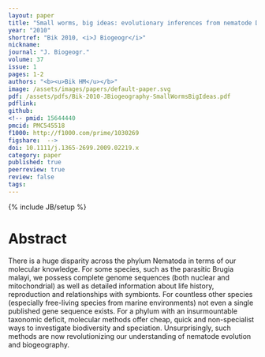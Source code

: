 ```yaml
---
layout: paper
title: "Small worms, big ideas: evolutionary inferences from nematode DNA"
year: "2010"
shortref: "Bik 2010, <i>J Biogeogr</i>"
nickname: 
journal: "J. Biogeogr."
volume: 37
issue: 1
pages: 1-2
authors: "<b><u>Bik HM</u></b>"
image: /assets/images/papers/default-paper.svg
pdf: /assets/pdfs/Bik-2010-JBiogeography-SmallWormsBigIdeas.pdf
pdflink: 
github: 
<!-- pmid: 15644440
pmcid: PMC545518
f1000: http://f1000.com/prime/1030269
figshare:  -->
doi: 10.1111/j.1365-2699.2009.02219.x
category: paper
published: true
peerreview: true
review: false
tags: 
---
```

{% include JB/setup %}

# Abstract

There is a huge disparity across the phylum Nematoda in terms of our molecular knowledge. For some species, such as the parasitic Brugia malayi, we possess complete genome sequences (both nuclear and mitochondrial) as well as detailed information about life history, reproduction and relationships with symbionts. For countless other species (especially free-living species from marine environments) not even a single published gene sequence exists. For a phylum with an insurmountable taxonomic deficit, molecular methods offer cheap, quick and non-specialist ways to investigate biodiversity and speciation. Unsurprisingly, such methods are now revolutionizing our understanding of nematode evolution and biogeography.
